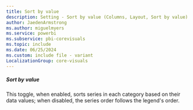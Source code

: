 ```yaml
---
title: Sort by value
description: Setting - Sort by value (Columns, Layout, Sort by value)
author: JaedenArmstrong
ms.author: miguelmyers
ms.service: powerbi
ms.subservice: pbi-corevisuals
ms.topic: include
ms.date: 06/25/2024
ms.custom: include file - variant
LocalizationGroup: core-visuals
---
```

##### Sort by value

This toggle, when enabled, sorts series in each category based on their data values; when disabled, the series order follows the legend's order.
